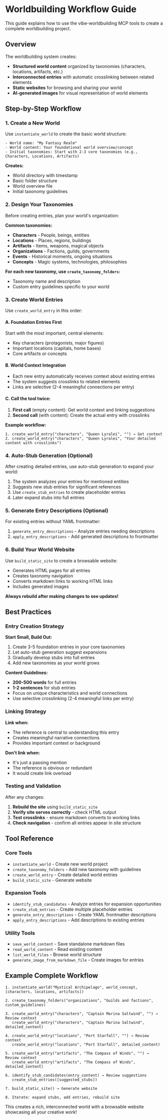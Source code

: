 # Worldbuilding Workflow Guide

This guide explains how to use the vibe-worldbuilding MCP tools to create a complete worldbuilding project.

## Overview

The worldbuilding system creates:
- **Structured world content** organized by taxonomies (characters, locations, artifacts, etc.)
- **Interconnected entries** with automatic crosslinking between related elements
- **Static websites** for browsing and sharing your world
- **AI-generated images** for visual representation of world elements

## Step-by-Step Workflow

### 1. Create a New World

Use `instantiate_world` to create the basic world structure:

```
- World name: "My Fantasy Realm"
- World content: Your foundational world overview/concept
- Initial taxonomies: Start with 2-3 core taxonomies (e.g., Characters, Locations, Artifacts)
```

**Creates:**
- World directory with timestamp
- Basic folder structure
- World overview file
- Initial taxonomy guidelines

### 2. Design Your Taxonomies

Before creating entries, plan your world's organization:

**Common taxonomies:**
- **Characters** - People, beings, entities
- **Locations** - Places, regions, buildings
- **Artifacts** - Items, weapons, magical objects
- **Organizations** - Factions, guilds, governments
- **Events** - Historical moments, ongoing situations
- **Concepts** - Magic systems, technologies, philosophies

**For each new taxonomy, use `create_taxonomy_folders`:**
- Taxonomy name and description
- Custom entry guidelines specific to your world

### 3. Create World Entries

Use `create_world_entry` in this order:

#### A. Foundation Entries First
Start with the most important, central elements:
- Key characters (protagonists, major figures)
- Important locations (capitals, home bases)
- Core artifacts or concepts

#### B. World Context Integration
- Each new entry automatically receives context about existing entries
- The system suggests crosslinks to related elements
- Links are selective (2-4 meaningful connections per entry)

#### C. Call the tool twice:
1. **First call** (empty content): Get world context and linking suggestions
2. **Second call** (with content): Create the actual entry with crosslinks

**Example workflow:**
```
1. create_world_entry("characters", "Queen Lyralei", "") → Get context
2. create_world_entry("characters", "Queen Lyralei", "Your detailed content with crosslinks")
```

### 4. Auto-Stub Generation (Optional)

After creating detailed entries, use auto-stub generation to expand your world:

1. The system analyzes your entries for mentioned entities
2. Suggests new stub entries for significant references
3. Use `create_stub_entries` to create placeholder entries
4. Later expand stubs into full entries

### 5. Generate Entry Descriptions (Optional)

For existing entries without YAML frontmatter:

1. `generate_entry_descriptions` - Analyze entries needing descriptions
2. `apply_entry_descriptions` - Add generated descriptions to frontmatter

### 6. Build Your World Website

Use `build_static_site` to create a browsable website:

- Generates HTML pages for all entries
- Creates taxonomy navigation
- Converts markdown links to working HTML links
- Includes generated images

**Always rebuild after making changes to see updates!**

## Best Practices

### Entry Creation Strategy

**Start Small, Build Out:**
1. Create 3-5 foundation entries in your core taxonomies
2. Let auto-stub generation suggest expansions
3. Gradually develop stubs into full entries
4. Add new taxonomies as your world grows

**Content Guidelines:**
- **200-500 words** for full entries
- **1-2 sentences** for stub entries
- Focus on unique characteristics and world connections
- Use selective crosslinking (2-4 meaningful links per entry)

### Linking Strategy

**Link when:**
- The reference is central to understanding this entry
- Creates meaningful narrative connections
- Provides important context or background

**Don't link when:**
- It's just a passing mention
- The reference is obvious or redundant
- It would create link overload

### Testing and Validation

After any changes:
1. **Rebuild the site** using `build_static_site`
2. **Verify site serves correctly** - check HTML output
3. **Test crosslinks** - ensure markdown converts to working links
4. **Check navigation** - confirm all entries appear in site structure

## Tool Reference

### Core Tools
- `instantiate_world` - Create new world project
- `create_taxonomy_folders` - Add new taxonomy with guidelines
- `create_world_entry` - Create detailed world entries
- `build_static_site` - Generate website

### Expansion Tools
- `identify_stub_candidates` - Analyze entries for expansion opportunities
- `create_stub_entries` - Create multiple placeholder entries
- `generate_entry_descriptions` - Create YAML frontmatter descriptions
- `apply_entry_descriptions` - Add descriptions to existing entries

### Utility Tools
- `save_world_content` - Save standalone markdown files
- `read_world_content` - Read existing content
- `list_world_files` - Browse world structure
- `generate_image_from_markdown_file` - Create images for entries

## Example Complete Workflow

```
1. instantiate_world("Mystical Archipelago", world_concept, [characters, locations, artifacts])

2. create_taxonomy_folders("organizations", "Guilds and factions", custom_guidelines)

3. create_world_entry("characters", "Captain Marina Saltwind", "") → Review context
   create_world_entry("characters", "Captain Marina Saltwind", detailed_content)

4. create_world_entry("locations", "Port Starfall", "") → Review context  
   create_world_entry("locations", "Port Starfall", detailed_content)

5. create_world_entry("artifacts", "The Compass of Winds", "") → Review context
   create_world_entry("artifacts", "The Compass of Winds", detailed_content)

6. identify_stub_candidates(entry_content) → Review suggestions
   create_stub_entries([suggested_stubs])

7. build_static_site() → Generate website

8. Iterate: expand stubs, add entries, rebuild site
```

This creates a rich, interconnected world with a browsable website showcasing all your creative work!